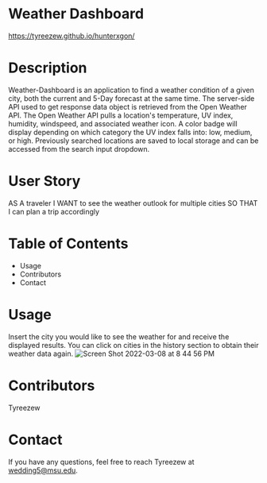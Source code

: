 # Weather Dashboard
 https://tyreezew.github.io/hunterxgon/

# Description
Weather-Dashboard is an application to find a weather condition of a given city, both the current and 5-Day forecast at the same time. The server-side API used to get response data object is retrieved from the Open Weather API. The Open Weather API pulls a location's temperature, UV index, humidity, windspeed, and associated weather icon. A color badge will display depending on which category the UV index falls into: low, medium, or high. Previously searched locations are saved to local storage and can be accessed from the search input dropdown. 

# User Story
AS A traveler
I WANT to see the weather outlook for multiple cities
SO THAT I can plan a trip accordingly

# Table of Contents
* Usage 
* Contributors
* Contact

# Usage
Insert the city you would like to see the weather for and receive the displayed results. You can click on cities in the history section to obtain their weather data again.
![Screen Shot 2022-03-08 at 8 44 56 PM](https://user-images.githubusercontent.com/43646678/157362724-573f2b21-0b0d-4118-be55-461667d700a6.png)

# Contributors
Tyreezew

# Contact
If you have any questions, feel free to reach Tyreezew at wedding5@msu.edu. 
  
